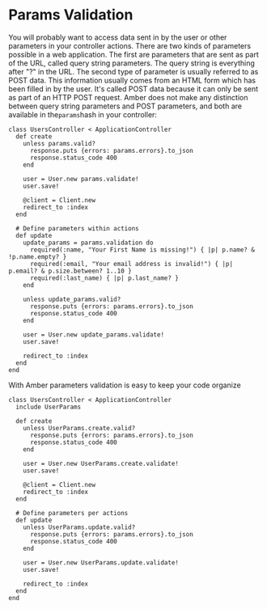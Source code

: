 # Params Validation

You will probably want to access data sent in by the user or other parameters in your controller actions. There are two kinds of parameters possible in a web application. The first are parameters that are sent as part of the URL, called query string parameters. The query string is everything after "?" in the URL. The second type of parameter is usually referred to as POST data. This information usually comes from an HTML form which has been filled in by the user. It's called POST data because it can only be sent as part of an HTTP POST request. Amber does not make any distinction between query string parameters and POST parameters, and both are available in the`params`hash in your controller:

```crystal
class UsersController < ApplicationController
  def create
    unless params.valid?
      response.puts {errors: params.errors}.to_json
      response.status_code 400
    end

    user = User.new params.validate!
    user.save!

    @client = Client.new
    redirect_to :index
  end

  # Define parameters within actions
  def update
    update_params = params.validation do
      required(:name, "Your First Name is missing!") { |p| p.name? & !p.name.empty? }
      required(:email, "Your email address is invalid!") { |p| p.email? & p.size.between? 1..10 }
      required(:last_name) { |p| p.last_name? }
    end

    unless update_params.valid?
      response.puts {errors: params.errors}.to_json
      response.status_code 400
    end

    user = User.new update_params.validate!
    user.save!

    redirect_to :index
  end
end
```

With Amber parameters validation is easy to keep your code organize

```crystal
class UsersController < ApplicationController
  include UserParams

  def create
    unless UserParams.create.valid?
      response.puts {errors: params.errors}.to_json
      response.status_code 400
    end

    user = User.new UserParams.create.validate!
    user.save!

    @client = Client.new
    redirect_to :index
  end

  # Define parameters per actions
  def update
    unless UserParams.update.valid?
      response.puts {errors: params.errors}.to_json
      response.status_code 400
    end

    user = User.new UserParams.update.validate!
    user.save!

    redirect_to :index
  end
end
```



